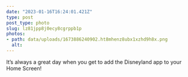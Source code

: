 ```yaml
---
date: "2023-01-16T16:24:01.421Z"
type: post 
post_type: photo
slug: lz81jpp8j0ecy8cgrppb1p
photos: 
- path: data/uploads/1673886240902.ht8mhenz8ubx1xzhd9h8x.png
  alt: 
---
```

It’s always a great day when you get to add the Disneyland app to your Home Screen!